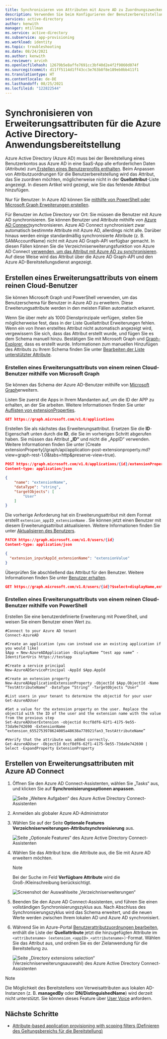 ```yaml
---
title: Synchronisieren von Attributen mit Azure AD zu Zuordnungszwecken
description: Verwenden Sie beim Konfigurieren der Benutzerbereitstellungen in Azure AD und SaaS-Apps (Software-as-a-Service) die Verzeichniserweiterungsfunktion, um Quellattribute hinzuzufügen, die nicht standardmäßig synchronisiert sind.
services: active-directory
author: kenwith
manager: mtillman
ms.service: active-directory
ms.subservice: app-provisioning
ms.workload: identity
ms.topic: troubleshooting
ms.date: 08/24/2021
ms.author: kenwith
ms.reviewer: arvinh
ms.openlocfilehash: 12679b5e8affe7691cc3bf40d2e4f2f9860d074f
ms.sourcegitcommit: d11ff5114d1ff43cc3e763b8f8e189eb0bb411f1
ms.translationtype: HT
ms.contentlocale: de-DE
ms.lasthandoff: 08/25/2021
ms.locfileid: "122822544"
---
```

# <a name="syncing-extension-attributes-for-azure-active-directory-application-provisioning"></a>Synchronisieren von Erweiterungsattributen für die Azure Active Directory-Anwendungsbereitstellung

Azure Active Directory (Azure AD) muss bei der Bereitstellung eines Benutzerkontos aus Azure AD in eine SaaS-App alle erforderlichen Daten (Attribute) zum[ Erstellen eines Benutzerprofils enthalten](../saas-apps/tutorial-list.md). Beim Anpassen von Attributzuordnungen für die Benutzerbereitstellung wird das Attribut, das Sie zuordnen möchten, möglicherweise nicht in der **Quellattribut**-Liste angezeigt. In diesem Artikel wird gezeigt, wie Sie das fehlende Attribut hinzufügen.

Nur für Benutzer: In Azure AD können Sie [mithilfe von PowerShell oder Microsoft Graph Erweiterungen erstellen](#create-an-extension-attribute-on-a-cloud-only-user).

Für Benutzer im Active Directory vor Ort: Sie müssen die Benutzer mit Azure AD synchronisieren. Sie können Benutzer und Attribute mithilfe von [Azure AD Connect](../hybrid/whatis-azure-ad-connect.md)synchronisieren. Azure AD Connect synchronisiert zwar automatisch bestimmte Attribute mit Azure AD, allerdings nicht alle. Darüber hinaus werden einige standardmäßig synchronisierte Attribute (z. B. SAMAccountName) nicht mit Azure AD Graph-API verfügbar gemacht. In diesen Fällen können Sie die Verzeichniserweiterungsfunktion von Azure AD Connect [verwenden, um das Attribut mit Azure AD zu synchronisieren](#create-an-extension-attribute-using-azure-ad-connect). Auf diese Weise wird das Attribut über die Azure AD Graph-API und den Azure AD-Bereitstellungsdienst angezeigt.

## <a name="create-an-extension-attribute-on-a-cloud-only-user"></a>Erstellen eines Erweiterungsattributs von einem reinen Cloud-Benutzer
Sie können Microsoft Graph und PowerShell verwenden, um das Benutzerschema für Benutzer in Azure AD zu erweitern. Diese Erweiterungsattribute werden in den meisten Fällen automatisch erkannt.

Wenn Sie über mehr als 1000 Dienstprinzipale verfügen, stellen Sie möglicherweise fest, dass in der Liste Quellattribut Erweiterungen fehlen. Wenn ein von Ihnen erstelltes Attribut nicht automatisch angezeigt wird, vergewissern Sie sich, dass das Attribut erstellt wurde, und fügen Sie es dem Schema manuell hinzu. Bestätigen Sie mit Microsoft Graph und [Graph-Explorer](/graph/graph-explorer/graph-explorer-overview), dass es erstellt wurde. Informationen zum manuellen Hinzufügen des Attributs zu Ihrem Schema finden Sie unter [Bearbeiten der Liste unterstützter Attribute](customize-application-attributes.md#editing-the-list-of-supported-attributes).

### <a name="create-an-extension-attribute-on-a-cloud-only-user-using-microsoft-graph"></a>Erstellen eines Erweiterungsattributs von einem reinen Cloud-Benutzer mithilfe von Microsoft Graph
Sie können das Schema der Azure AD-Benutzer mithilfe von [Microsoft Graph](/graph/overview)erweitern. 

Listen Sie zuerst die Apps in Ihrem Mandanten auf, um die ID der APP zu erhalten, an der Sie arbeiten. Weitere Informationen finden Sie unter [Auflisten von extensionProperties](/graph/api/application-list-extensionproperty?view=graph-rest-1.0&tabs=http&preserve-view=true).

```json
GET https://graph.microsoft.com/v1.0/applications
```

Erstellen Sie als nächstes das Erweiterungsattribut. Ersetzen Sie die **ID**-Eigenschaft unten durch die **ID**, die Sie im vorherigen Schritt abgerufen haben. Sie müssen das Attribut **„ID“** und nicht die „AppID“ verwenden. Weitere Informationen finden Sie unter [Create extensionProperty]/graph/api/application-post-extensionproperty.md?view=graph-rest-1.0&tabs=http&preserve-view=true).

```json
POST https://graph.microsoft.com/v1.0/applications/{id}/extensionProperties
Content-type: application/json

{
    "name": "extensionName",
    "dataType": "string",
    "targetObjects": [
        "User"
    ]
}
```

Die vorherige Anforderung hat ein Erweiterungsattribut mit dem Format erstellt `extension_appID_extensionName` . Sie können jetzt einen Benutzer mit diesem Erweiterungsattribut aktualisieren. Weitere Informationen finden Sie unter [Aktualisieren des Benutzers](/graph/api/user-update?view=graph-rest-1.0&tabs=http&preserve-view=true).
```json
PATCH https://graph.microsoft.com/v1.0/users/{id}
Content-type: application/json

{
  "extension_inputAppId_extensionName": "extensionValue"
}
```
Überprüfen Sie abschließend das Attribut für den Benutzer. Weitere Informationen finden Sie unter [Benutzer erhalten](/graph/api/user-get?view=graph-rest-1.0&tabs=http#example-3-users-request-using-select&preserve-view=true).

```json
GET https://graph.microsoft.com/v1.0/users/{id}?$select=displayName,extension_inputAppId_extensionName
```


### <a name="create-an-extension-attribute-on-a-cloud-only-user-using-powershell"></a>Erstellen eines Erweiterungsattributs von einem reinen Cloud-Benutzer mithilfe von PowerShell
Erstellen Sie eine benutzerdefinierte Erweiterung mit PowerShell, und weisen Sie einem Benutzer einen Wert zu. 

```
#Connect to your Azure AD tenant   
Connect-AzureAD

#Create an application (you can instead use an existing application if you would like)
$App = New-AzureADApplication -DisplayName “test app name” -IdentifierUris https://testapp

#Create a service principal
New-AzureADServicePrincipal -AppId $App.AppId

#Create an extension property
New-AzureADApplicationExtensionProperty -ObjectId $App.ObjectId -Name “TestAttributeName” -DataType “String” -TargetObjects “User”

#List users in your tenant to determine the objectid for your user
Get-AzureADUser

#Set a value for the extension property on the user. Replace the objectid with the ID of the user and the extension name with the value from the previous step
Set-AzureADUserExtension -objectid 0ccf8df6-62f1-4175-9e55-73da9e742690 -ExtensionName “extension_6552753978624005a48638a778921fan3_TestAttributeName”

#Verify that the attribute was added correctly.
Get-AzureADUser -ObjectId 0ccf8df6-62f1-4175-9e55-73da9e742690 | Select -ExpandProperty ExtensionProperty

```

## <a name="create-an-extension-attribute-using-azure-ad-connect"></a>Erstellen von Erweiterungsattributen mit Azure AD Connect

1. Öffnen Sie den Azure AD Connect-Assistenten, wählen Sie „Tasks“ aus, und klicken Sie auf **Synchronisierungsoptionen anpassen**.

   ![Seite „Weitere Aufgaben“ des Azure Active Directory Connect-Assistenten](./media/user-provisioning-sync-attributes-for-mapping/active-directory-connect-customize.png)
 
2. Anmelden als globaler Azure AD-Administrator 

3. Wählen Sie auf der Seite **Optionale Features** **Verzeichniserweiterungen-Attributsynchronisierung** aus.
 
   ![Seite „Optionale Features“ des Azure Active Directory Connect-Assistenten](./media/user-provisioning-sync-attributes-for-mapping/active-directory-connect-directory-extension-attribute-sync.png)

4. Wählen Sie das Attribut bzw. die Attribute aus, die Sie mit Azure AD erweitern möchten.
   > [!NOTE]
   > Bei der Suche im Feld **Verfügbare Attribute** wird die Groß-/Kleinschreibung berücksichtigt.

   ![Screenshot der Auswahlseite „Verzeichniserweiterungen“](./media/user-provisioning-sync-attributes-for-mapping/active-directory-connect-directory-extensions.png)

5. Beenden Sie den Azure AD Connect-Assistenten, und führen Sie einen vollständigen Synchronisierungszyklus aus. Nach Abschluss des Synchronisierungszyklus wird das Schema erweitert, und die neuen Werte werden zwischen Ihrem lokalen AD und Azure AD synchronisiert.
 
6. Während Sie im Azure-Portal [Benutzerattributzuordnungen bearbeiten](customize-application-attributes.md), enthält die Liste der **Quellattribute** jetzt die hinzugefügten Attribute im `<attributename> (extension_<appID>_<attributename>)`-Format. Wählen Sie das Attribut aus, und ordnen Sie es der Zielanwendung für die Bereitstellung zu.

   ![Seite „Directory extensions selection“ (Verzeichniserweiterungsauswahl) des Azure Active Directory Connect-Assistenten](./media/user-provisioning-sync-attributes-for-mapping/attribute-mapping-extensions.png)

> [!NOTE]
> Die Möglichkeit des Bereitstellens von Verweisattributen aus lokalen AD-Instanzen (z. B. **managedBy** oder **DN/DistinguishedName**) wird derzeit nicht unterstützt. Sie können dieses Feature über [User Voice](https://feedback.azure.com/forums/169401-azure-active-directory) anfordern. 


## <a name="next-steps"></a>Nächste Schritte

* [Attribute-based application provisioning with scoping filters (Definieren des Geltungsbereichs für die Bereitstellung)](../app-provisioning/define-conditional-rules-for-provisioning-user-accounts.md)
